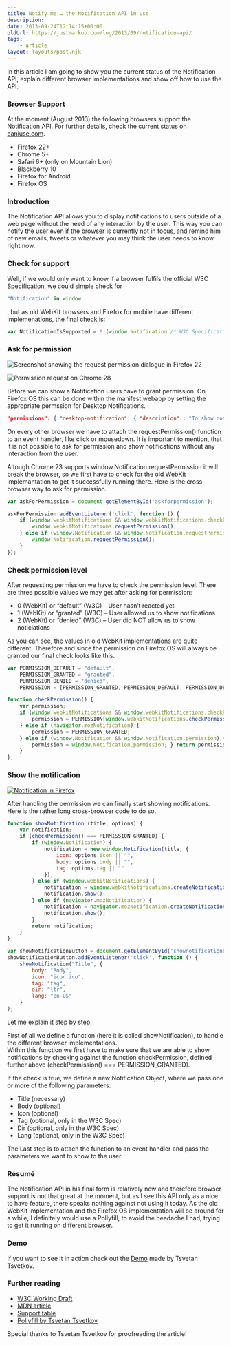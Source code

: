 ```yaml
---
title: Notify me … the Notification API in use
description: 
date: 2013-09-24T12:14:15+00:00
oldUrl: https://justmarkup.com/log/2013/09/notification-api/
tags:
    - article
layout: layouts/post.njk
---
```


In this article I am going to show you the current status of the Notification API, explain different browser implementations and show off how to use the API.

### Browser Support

At the moment (August 2013) the following browsers support the Notification API. For further details, check the current status on [caniuse.com](http://caniuse.com/notifications).

*   Firefox 22+
*   Chrome 5+
*   Safari 6+ (only on Mountain Lion)
*   Blackberry 10
*   Firefox for Android
*   Firefox OS

### Introduction

The Notification API allows you to display notifications to users outside of a web page without the need of any interaction by the user. This way you can notify the user even if the browser is currently not in focus, and remind him of new emails, tweets or whatever you may think the user needs to know right now.

### Check for support

Well, if we would only want to know if a browser fulfils the official W3C Specification, we could simple check for

``` js
"Notification" in window
```

, but as old WebKit browsers and Firefox for mobile have different implemenations, the final check is:

``` js
var NotificationIsSupported = !!(window.Notification /* W3C Specification */ || win.webkitNotifications /* old WebKit Browsers */ || navigator.mozNotification /* Firefox for Android and Firefox OS */) {}
```

### Ask for permission

![Screenshot showing the request permission dialogue in Firefox 22](https://justmarkup.com/log/wp-content/uploads/2013/07/notification_11.png)

![Permission request on Chrome 28](https://justmarkup.com/log/wp-content/uploads/2013/07/Bildschirmfoto-vom-2013-08-22-144003.png)

Before we can show a Notification users have to grant permission. On Firefox OS this can be done within the manifest.webapp by setting the appropriate permssion for Desktop Notifications.

``` json
"permissions": { "desktop-notification": { "description" : "To show notifications" } }
```

On every other browser we have to attach the requestPermission() function to an event handler, like click or mousedown. It is important to mention, that it is not possible to ask for permission and show notifications without any interaction from the user.

Altough Chrome 23 supports window.Notification.requestPermission it will break the browser, so we first have to check for the old WebKit implemantation to get it successfully running there. Here is the cross-browser way to ask for permission.

``` js
var askForPermission = document.getElementById('askforpermission'); 

askForPermission.addEventListener('click', function () { 
	if (window.webkitNotifications && window.webkitNotifications.checkPermission) { 
		window.webkitNotifications.requestPermission(); 
	} else if (window.Notification && window.Notification.requestPermission) { 
		window.Notification.requestPermission(); 
	} 
});
```

### Check permission level

After requesting permission we have to check the permission level. There are three possible values we may get after asking for permission:

*   0 (WebKit) or “default” (W3C) – User hasn’t reacted yet
*   1 (WebKit) or “granted” (W3C) – User allowed us to show notifications
*   2 (WebKit) or “denied” (W3C) – User did NOT allow us to show noticiations

As you can see, the values in old WebKit implementations are quite different. Therefore and since the permission on Firefox OS will always be granted our final check looks like this.

``` js
var PERMISSION_DEFAULT = "default", 
	PERMISSION_GRANTED = "granted", 
	PERMISSION_DENIED = "denied", 
	PERMISSION = [PERMISSION_GRANTED, PERMISSION_DEFAULT, PERMISSION_DENIED]; 

function checkPermission() { 
	var permission; 
	if (window.webkitNotifications && window.webkitNotifications.checkPermission) {
		permission = PERMISSION[window.webkitNotifications.checkPermission()]; 
	} else if (navigator.mozNotification) { 
		permission = PERMISSION_GRANTED; 
	} else if (window.Notification && window.Notification.permission) {
		permission = window.Notification.permission; } return permission; 
	}
};
```

### Show the notification

[![](https://justmarkup.com/log/wp-content/uploads/2013/07/Bildschirmfoto-vom-2013-08-22-161733.png "Notification in Firefox")](http://justmarkup.com/log/wp-content/uploads/2013/07/Bildschirmfoto-vom-2013-08-22-161733.png)

After handling the permission we can finally start showing notifications. Here is the rather long cross-browser code to do so.

``` js
function showNotification (title, options) { 
	var notification; 
	if (checkPermission() === PERMISSION_GRANTED) { 
		if (window.Notification) { 
			notification = new window.Notification(title, { 
				icon: options.icon || "", 
				body: options.body || "", 
				tag: options.tag || ""
			});
		} else if (window.webkitNotifications) { 
			notification = window.webkitNotifications.createNotification(options.icon, title, options.body); 
			notification.show(); 
		} else if (navigator.mozNotification) { 
			notification = navigator.mozNotification.createNotification(title, options.body, options.icon); 
			notification.show(); 
		} 
		return notification; 
	} 
} 

var showNotificationButton = document.getElementById('shownotificationbutton'); 
showNotificationButton.addEventListener('click', function () { 
	showNotification("Title", { 
		body: "Body",
		icon: "icon.ico", 
		tag: "tag",
		dir: "ltr",
		lang: "en-US"
	}
);
```

Let me explain it step by step.

First of all we define a function (here it is called showNotification), to handle the different browser implementations.  
Within this function we first have to make sure that we are able to show notifications by checking against the function checkPermission, defined further above (checkPermission() === PERMISSION\_GRANTED).

If the check is true, we define a new Notification Object, where we pass one or more of the following parameters:

*   Title (necessary)
*   Body (optional)
*   Icon (optional)
*   Tag (optional, only in the W3C Spec)
*   Dir (optional, only in the W3C Spec)
*   Lang (optional, only in the W3C Spec)

The Last step is to attach the function to an event handler and pass the parameters we want to show to the user.

### Résumé

The Notification API in his final form is relatively new and therefore browser support is not that great at the moment, but as I see this API only as a nice to have feature, there speaks nothing against not using it today. As the old WebKit implementation and the Firefox OS implementation will be around for a while, I definitely would use a Pollyfill, to avoid the headache I had, trying to get it running on different browser.

### Demo

If you want to see it in action check out the [Demo](http://ttsvetko.github.io/HTML5-Desktop-Notifications/) made by Tsvetan Tsvetkov.

### Further reading

*   [W3C Working Draft](http://www.w3.org/TR/notifications/)
*   [MDN article](https://developer.mozilla.org/en-US/docs/Web/API/notification)
*   [Support table](http://caniuse.com/notifications)
*   [Pollyfill by Tsvetan Tsvetkov](https://github.com/ttsvetko/HTML5-Desktop-Notifications)

Special thanks to Tsvetan Tsvetkov for proofreading the article!